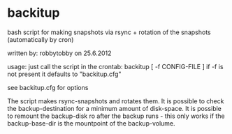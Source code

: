 backitup
========

bash script for making snapshots via rsync + rotation of the snapshots (automatically by cron)

written by: robbytobby on 25.6.2012

usage:
just call the script in the crontab:
	backitup [ -f CONFIG-FILE ]
if -f is not present it defaults to "backitup.cfg"

see backitup.cfg for options

The script makes rsync-snapshots and rotates them.
It is possible to check the backup-destination for a minimum amount of disk-space.
It is possible to remount the backup-disk ro after the backup runs - this only works
if the backup-base-dir is the mountpoint of the backup-volume. 
